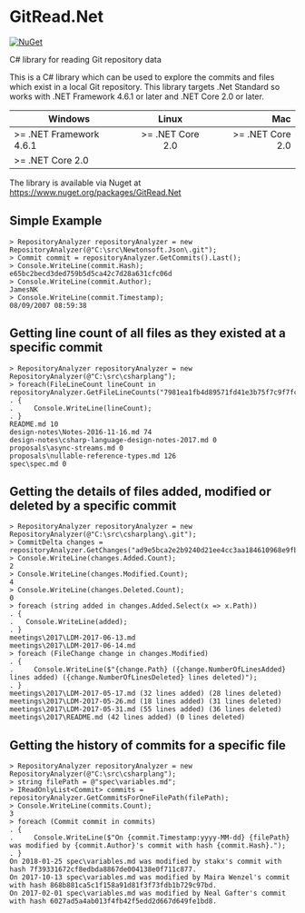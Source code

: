 # GitRead.Net
[![NuGet](https://img.shields.io/badge/nuget-v1.5.0-green.svg)](https://www.nuget.org/packages/GitRead.Net/1.5.0)

C# library for reading Git repository data

This is a C# library which can be used to explore the commits and files which exist in a local Git repository. This library targets .Net Standard so works with .NET Framework 4.6.1 or later and .NET Core 2.0 or later.

| Windows                 | Linux            | Mac             |
| ----------------------- |:----------------:| ---------------:|
| >= .NET Framework 4.6.1 | >= .NET Core 2.0 | >= .NET Core 2.0|
| >= .NET Core 2.0        |                  |                 |

The library is available via Nuget at https://www.nuget.org/packages/GitRead.Net

Simple Example
--------------------
```
> RepositoryAnalyzer repositoryAnalyzer = new RepositoryAnalyzer(@"C:\src\Newtonsoft.Json\.git");
> Commit commit = repositoryAnalyzer.GetCommits().Last();
> Console.WriteLine(commit.Hash);
e65bc2becd3ded759b5d5ca42c7d28a631cfc06d
> Console.WriteLine(commit.Author);
JamesNK
> Console.WriteLine(commit.Timestamp);
08/09/2007 08:59:38
```

Getting line count of all files as they existed at a specific commit
--------------------
```
> RepositoryAnalyzer repositoryAnalyzer = new RepositoryAnalyzer(@"C:\src\csharplang");
> foreach(FileLineCount lineCount in repositoryAnalyzer.GetFileLineCounts("7981ea1fb4d89571fd41e3b75f7c9f7fc178e837"))
. {
.     Console.WriteLine(lineCount);
. }
README.md 10
design-notes\Notes-2016-11-16.md 74
design-notes\csharp-language-design-notes-2017.md 0
proposals\async-streams.md 0
proposals\nullable-reference-types.md 126
spec\spec.md 0
```

Getting the details of files added, modified or deleted by a specific commit
--------------------
```
> RepositoryAnalyzer repositoryAnalyzer = new RepositoryAnalyzer(@"C:\src\csharplang\.git");
> CommitDelta changes = repositoryAnalyzer.GetChanges("ad9e5bca2e2b9240d21ee4cc3aa184610968e9fb");
> Console.WriteLine(changes.Added.Count);
2
> Console.WriteLine(changes.Modified.Count);
4
> Console.WriteLine(changes.Deleted.Count);
0
> foreach (string added in changes.Added.Select(x => x.Path))
. {
.   Console.WriteLine(added);
. }
meetings\2017\LDM-2017-06-13.md
meetings\2017\LDM-2017-06-14.md
> foreach (FileChange change in changes.Modified)
. {
.     Console.WriteLine($"{change.Path} ({change.NumberOfLinesAdded} lines added) ({change.NumberOfLinesDeleted} lines deleted)");
. }
meetings\2017\LDM-2017-05-17.md (32 lines added) (28 lines deleted)
meetings\2017\LDM-2017-05-26.md (18 lines added) (31 lines deleted)
meetings\2017\LDM-2017-05-31.md (55 lines added) (36 lines deleted)
meetings\2017\README.md (42 lines added) (0 lines deleted)
```

Getting the history of commits for a specific file 
--------------------
```
> RepositoryAnalyzer repositoryAnalyzer = new RepositoryAnalyzer(@"C:\src\csharplang");
> string filePath = @"spec\variables.md";
> IReadOnlyList<Commit> commits = repositoryAnalyzer.GetCommitsForOneFilePath(filePath);
> Console.WriteLine(commits.Count);
3
> foreach (Commit commit in commits)
. {
.     Console.WriteLine($"On {commit.Timestamp:yyyy-MM-dd} {filePath} was modified by {commit.Author}'s commit with hash {commit.Hash}.");
. }
On 2018-01-25 spec\variables.md was modified by stakx's commit with hash 7f39331672cf8edbda8867de004138e0f711c877.
On 2017-10-13 spec\variables.md was modified by Maira Wenzel's commit with hash 868b881ca5c1f158a91d81f3f73fdb1b729c97bd.
On 2017-02-01 spec\variables.md was modified by Neal Gafter's commit with hash 6027ad5a4ab013f4fb42f5edd2d667d649fe1bd8.
```

